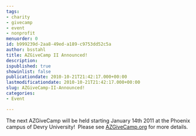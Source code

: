 ```yaml
---
tags:
- charity
- givecamp
- event
- nonprofit
menuorder: 0
id: b999239d-2aa8-49ed-a189-c9753dd52c5a
author: bsstahl
title: AZGiveCamp II Announced!
description: 
ispublished: true
showinlist: false
publicationdate: 2010-10-21T21:42:17.000+00:00
lastmodificationdate: 2010-10-21T21:42:17.000+00:00
slug: AZGiveCamp-II-Announced!
categories:
- Event

---
```

The next AZGiveCamp will be held starting January 14th 2011 at the Phoenix campus of Devry University!  Please see [AZGiveCamp.org](https://www.azgivecamp.org) for more details.